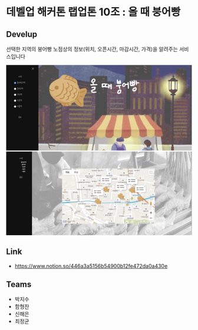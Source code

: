 # 데벨업 해커톤 랩업톤 10조 : 올 때 붕어빵
## Develup 
선택한 지역의 붕어빵 노점상의 정보(위치, 오픈시간, 마감시간, 가격)을 알려주는 서비스입니다

![](levelup.png)
![](levelup2.png)

## Link
- https://www.notion.so/446a3a5156b54900b12fe472da0a430e

## Teams
- 박지수
- 함형찬
- 신해은
- 최정균

